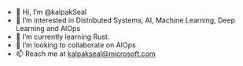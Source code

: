 - 👋 Hi, I’m @kalpakSeal
- 👀 I’m interested in Distributed Systems, AI, Machine Learning, Deep Learning and AIOps
- 🌱 I’m currently learning Rust.
- 💞️ I’m looking to collaborate on AIOps
- 📫 Reach me at kalpakseal@microsoft.com

<!---
kalpakSeal/kalpakSeal is a ✨ special ✨ repository because its `README.md` (this file) appears on your GitHub profile.
You can click the Preview link to take a look at your changes.
--->
